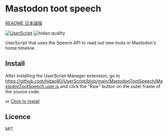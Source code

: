 # Mastodon toot speech

[README 日本語版](./README_ja.md)

[![UserScript](https://img.shields.io/badge/Framework-UserScript-blue.svg)](https://en.wikipedia.org/wiki/Userscript)
![hidao quality](https://img.shields.io/badge/hidao-quality-orange.svg)

UserScript that uses the Speech API to read out new toots in Mastodon's home timeline.

## Install

After installing the UserScript Manager extension, go to https://github.com/hidao80/UserScript/blob/main/MastodonTootSpeech/MastodonTootSpeech.user.js and click the "Raw" button on the outer frame of the source code.

or [Click to install](https://github.com/hidao80/UserScript/raw/main/MastodonTootSpeech/MastodonTootSpeech.user.js)

## Licence

MIT
